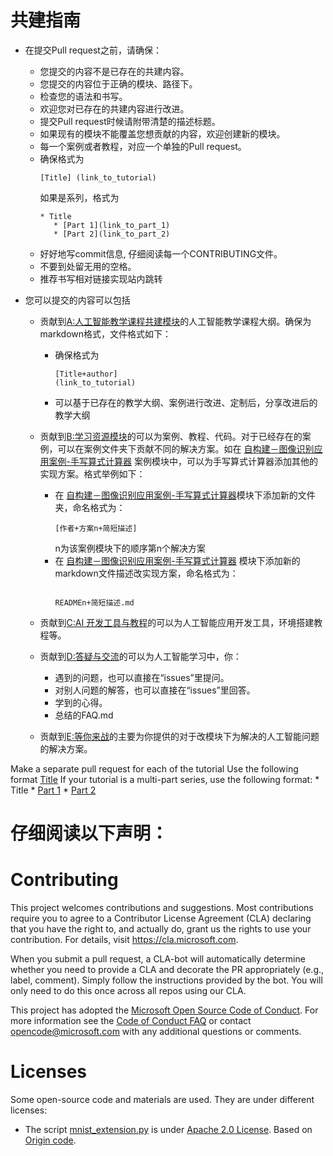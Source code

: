 # 共建指南

- 在提交Pull request之前，请确保：
   - 您提交的内容不是已存在的共建内容。
   - 您提交的内容位于正确的模块、路径下。
   - 检查您的语法和书写。
   - 欢迎您对已存在的共建内容进行改进。
   - 提交Pull request时候请附带清楚的描述标题。
   - 如果现有的模块不能覆盖您想贡献的内容，欢迎创建新的模块。
   - 每一个案例或者教程，对应一个单独的Pull request。
   - 确保格式为 <pre><code>[Title] (link_to_tutorial)</code></pre> 如果是系列，格式为
     <pre><code>* Title
        * [Part 1](link_to_part_1)
        * [Part 2](link_to_part_2)</code></pre>
   - 好好地写commit信息, 仔细阅读每一个CONTRIBUTING文件。 
   - 不要到处留无用的空格。
   - 推荐书写相对链接实现站内跳转

- 您可以提交的内容可以包括
   - 贡献到[A:人工智能教学课程共建模块](./A-教学-人工智能教学课程分享与共建)的人工智能教学课程大纲。确保为markdown格式，文件格式如下：
       - 确保格式为 <pre><code>[Title+author] (link_to_tutorial)</code></pre> 
       - 可以基于已存在的教学大纲、案例进行改进、定制后，分享改进后的教学大纲
  
    - 贡献到[B:学习资源模块](./B-学习资源)的可以为案例、教程、代码。对于已经存在的案例，可以在案例文件夹下贡献不同的解决方案。如在 [自构建－图像识别应用案例-手写算式计算器](./B-学习资源/BB9-自构建－图像识别应用案例-手写算式计算器) 案例模块中，可以为手写算式计算器添加其他的实现方案。格式举例如下：
       - 在 [自构建－图像识别应用案例-手写算式计算器](./B-学习资源/BB9-自构建－图像识别应用案例-手写算式计算器)模块下添加新的文件夹，命名格式为：<pre><code>[作者+方案n+简短描述]</code></pre> n为该案例模块下的顺序第n个解决方案
       - 在 [自构建－图像识别应用案例-手写算式计算器](./B-学习资源/BB9-自构建－图像识别应用案例-手写算式计算器) 模块下添加新的markdown文件描述改实现方案，命名格式为：<pre><code> READMEn+简短描述.md</code></pre>
   
    - 贡献到[C:AI 开发工具与教程](./C-AI开发工具与教程)的可以为人工智能应用开发工具，环境搭建教程等。
    
    - 贡献到[D:答疑与交流](./D-答疑与交流)的可以为人工智能学习中，你：
      - 遇到的问题，也可以直接在“issues”里提问。
      - 对别人问题的解答，也可以直接在“issues”里回答。
      - 学到的心得。
      - 总结的FAQ.md 
  
    - 贡献到[E:等你来战](./E-等你来战)的主要为你提供的对于改模块下为解决的人工智能问题的解决方案。

Make a separate pull request for each of the tutorial
Use the following format [Title](link_to_tutorial)
If your tutorial is a multi-part series, use the following format: 
    * Title
        * [Part 1](link_to_part_1)
        * [Part 2](link_to_part_2)

# 仔细阅读以下声明：

# Contributing

This project welcomes contributions and suggestions.  Most contributions require you to agree to a
Contributor License Agreement (CLA) declaring that you have the right to, and actually do, grant us
the rights to use your contribution. For details, visit https://cla.microsoft.com.

When you submit a pull request, a CLA-bot will automatically determine whether you need to provide
a CLA and decorate the PR appropriately (e.g., label, comment). Simply follow the instructions
provided by the bot. You will only need to do this once across all repos using our CLA.

This project has adopted the [Microsoft Open Source Code of Conduct](https://opensource.microsoft.com/codeofconduct/).
For more information see the [Code of Conduct FAQ](https://opensource.microsoft.com/codeofconduct/faq/) or
contact [opencode@microsoft.com](mailto:opencode@microsoft.com) with any additional questions or comments.

# Licenses

Some open-source code and materials are used. They are under different licenses:

- The script [mnist_extension.py](./AI301/self-built_mnist_extension/tensorflow_model/mnist_extension.py) is under [Apache 2.0 License](http://www.apache.org/licenses/LICENSE-2.0). Based on [Origin code](https://github.com/tensorflow/models/blob/f81bb397efe57cf8bfb4a195c1b3064997f3e3c2/tutorials/image/mnist/convolutional.py).
